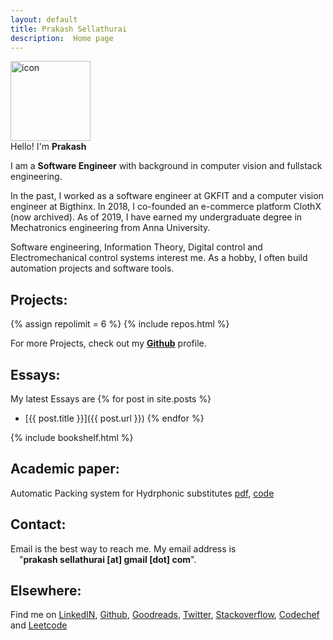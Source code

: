 ```yaml
---
layout: default
title: Prakash Sellathurai
description:  Home page
---
```



<style>
  main{
        padding-top: 2em;
  }
  @media only screen and (max-width: 631px) {
    main {
      padding-top: 1em;
    }
  }
</style>

<div class="avatar-container">
  <picture>
    <source media="(max-width:600px)" srcset="{{'./assets/images/avatar526.jpg' | relative_url}}">
    <img class="avatar"   width="128" height="128" alt="icon" aria-label="avatar" src="{{'./assets/images/avatar.jpg' | relative_url}}"  />
</picture>

</div>

<div style=" display: inline;">Hello!  I'm <h1 style="font-style: inherit;font-size: inherit;display: inline">Prakash</h1></div>

<p>
I am a <strong>Software Engineer</strong> with background in computer vision and fullstack engineering.
</p>

<p>
 In the past, I worked as a software engineer at GKFIT and a computer vision engineer at Bigthinx. 
In 2018, I co-founded an e-commerce platform ClothX (now archived). As of 2019, I have earned my undergraduate degree in Mechatronics engineering from Anna University.
</p>
<p>
Software engineering, Information Theory, Digital control and Electromechanical control systems interest me. As a hobby, I often build automation projects and software tools.
</p>








## Projects:
{% assign repolimit = 6 %}
{% include repos.html  %}

For more Projects, check out  my  **[Github](https://github.com/prakashsellathurai)**  profile.

## Essays:
My latest Essays are
{% for post in site.posts %}
  - [{{ post.title }}]({{  post.url }})
{% endfor %}



{% include bookshelf.html %}
## Academic paper:
Automatic Packing system for Hydrphonic substitutes [pdf](https://github.com/prakashsellathurai/ICRAET_conference_paper/blob/master/ICEARCAT_PAPER.pdf), [code](https://github.com/prakashsellathurai/OLE_MACHINE)

## Contact:
Email is the best way to reach me.  My email address is  <br>&emsp;"**prakash&nbsp;sellathurai [at] gmail [dot] com**".


## Elsewhere:
Find me on   [LinkedIN](https://www.linkedin.com/in/prakashsellathurai/), [Github](https://github.com/prakashsellathurai), [Goodreads](https://www.goodreads.com/user/show/105903487-prakash-sellathurai), [Twitter]( https://twitter.com/prakash1729brt), [Stackoverflow](https://stackoverflow.com/users/8336491/prakash-sellathurai), [Codechef](https://www.codechef.com/users/prakash1729brt) and [Leetcode](https://leetcode.com/prakashsellathurai/) 



